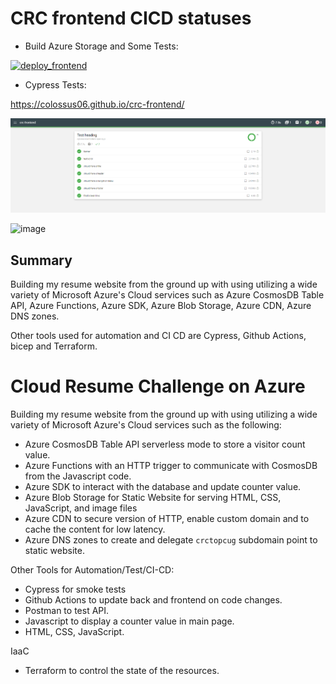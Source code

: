 # CRC frontend CICD statuses

* Build Azure Storage and Some Tests:

[![deploy_frontend](https://github.com/colossus06/crc-frontend/actions/workflows/frontend.main.yml/badge.svg)](https://github.com/colossus06/crc-frontend/actions/workflows/frontend.main.yml)

* Cypress Tests:

https://colossus06.github.io/crc-frontend/


![](20230530233358.png)


![image](https://github.com/colossus06/crc-frontend/assets/96833570/a80a0915-7988-40e1-b1e1-6c0594694f60)


## Summary

Building my resume website from the ground up with using utilizing a wide variety of Microsoft Azure's Cloud services such as Azure CosmosDB Table API, Azure Functions, Azure SDK, Azure Blob Storage, Azure CDN, Azure DNS zones.

Other tools used for automation and CI CD are Cypress, Github Actions, bicep and Terraform.

# Cloud Resume Challenge on Azure

Building my resume website from the ground up with using utilizing a wide variety of Microsoft Azure's Cloud services such as the following:

* Azure CosmosDB Table API serverless mode to store a visitor count value.
* Azure Functions with an HTTP trigger to communicate with CosmosDB from the Javascript code.
* Azure SDK to interact with the database and update counter value.
* Azure Blob Storage for Static Website for serving HTML, CSS, JavaScript, and image files
* Azure CDN to secure version of HTTP, enable custom domain and to cache the content for low latency.
* Azure DNS zones to create and delegate `crctopcug` subdomain point to static website.


Other Tools for Automation/Test/CI-CD:

* Cypress for smoke tests
* Github Actions to update back and frontend on code changes.
* Postman to test API.
* Javascript to display a counter value in main page.
* HTML, CSS, JavaScript.

IaaC

* Terraform to control the state of the resources.

